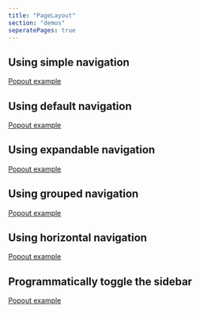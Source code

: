 ```yaml
---
title: "PageLayout"
section: "demos"
seperatePages: true
---
```

## Using simple navigation
<a href="/demos/PageLayoutSimpleNav/" target="_blank">Popout example</a>

## Using default navigation
<a href="/demos/PageLayoutDefaultNav/" target="_blank">Popout example</a>

## Using expandable navigation
<a href="/demos/PageLayoutExpandableNav/" target="_blank">Popout example</a>

## Using grouped navigation
<a href="/demos/PageLayoutGroupsNav/" target="_blank">Popout example</a>

## Using horizontal navigation
<a href="/demos/PageLayoutHorizontalNav/" target="_blank">Popout example</a>

## Programmatically toggle the sidebar
<a href="/demos/PageLayoutManualNav/" target="_blank">Popout example</a>

